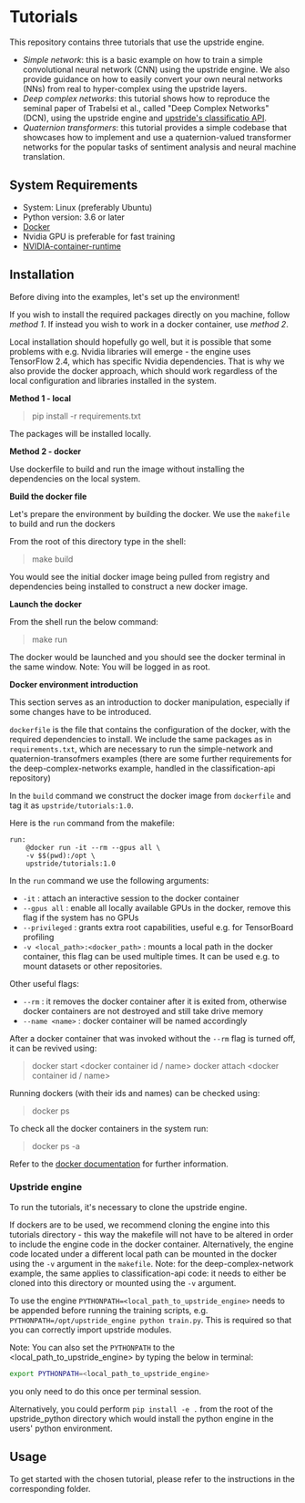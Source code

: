 # Tutorials

This repository contains three tutorials that use the upstride engine.

- *Simple network*: this is a basic example on how to train a simple convolutional neural network (CNN) using the upstride engine. We also provide guidance on how to easily convert your own neural networks (NNs) from real to hyper-complex using the upstride layers.
- *Deep complex networks*: this tutorial shows how to reproduce the seminal paper of Trabelsi et al., called "Deep Complex Networks" (DCN), using the upstride engine and [upstride's classificatio API](https://github.com/UpStride/classification-api).
- *Quaternion transformers*: this tutorial provides a simple codebase that showcases how to implement and use a quaternion-valued transformer networks for the popular tasks of sentiment analysis and neural machine translation.

## System Requirements

- System: Linux (preferably Ubuntu)
- Python version: 3.6 or later
- [Docker](https://docs.docker.com/engine/install/)
- Nvidia GPU is preferable for fast training
- [NVIDIA-container-runtime](https://nvidia.github.io/nvidia-container-runtime/)

## Installation

Before diving into the examples, let's set up the environment!

If you wish to install the required packages directly on you machine, follow *method 1*. If instead you wish to work in a docker container, use *method 2*.

Local installation should hopefully go well, but it is possible that some problems with e.g. Nvidia libraries will emerge - the engine uses TensorFlow 2.4, which has specific Nvidia dependencies. That is why we also provide the docker approach, which should work regardless of the local configuration and libraries installed in the system.

**Method 1 - local**

> pip install -r requirements.txt

The packages will be installed locally.

**Method 2 - docker**

Use dockerfile to build and run the image without installing the dependencies on the local system.

__Build the docker file__

Let's prepare the environment by building the docker. We use the `makefile` to build and run the dockers

From the root of this directory type in the shell:
> make build

You would see the initial docker image being pulled from registry and dependencies being installed to construct a new docker image.

__Launch the docker__

From the shell run the below command:
> make run

The docker would be launched and you should see the docker terminal in the same window. Note: You will be logged in as root.

__Docker environment introduction__

This section serves as an introduction to docker manipulation, especially if some changes have to be introduced.

`dockerfile` is the file that contains the configuration of the docker, with the required dependencies to install. We include the same packages as in `requirements.txt`, which are necessary to run the simple-network and quaternion-transofmers examples (there are some further requirements for the deep-complex-networks example, handled in the classification-api repository)

In the `build` command we construct the docker image from `dockerfile` and tag it as `upstride/tutorials:1.0`.

Here is the `run` command from the makefile:

```make
run:
	@docker run -it --rm --gpus all \
	-v $$(pwd):/opt \
    upstride/tutorials:1.0
```

In the `run` command we use the following arguments:

+ `-it` : attach an interactive session to the docker container
+ `--gpus all` : enable all locally available GPUs in the docker, remove this flag if the system has no GPUs
+ `--privileged` : grants extra root capabilities, useful e.g. for TensorBoard profiling
+ `-v <local_path>:<docker_path>` : mounts a local path in the docker container, this flag can be used multiple times. It can be used e.g. to mount datasets or other repositories.

Other useful flags:

+ `--rm` : it removes the docker container after it is exited from, otherwise docker containers are not destroyed and still take drive memory
+ `--name <name>` : docker container will be named accordingly

After a docker container that was invoked without the `--rm` flag is turned off, it can be revived using:

> docker start <docker container id / name>
> docker attach <docker container id / name>

Running dockers (with their ids and names) can be checked using:

> docker ps

To check all the docker containers in the system run:

> docker ps -a

Refer to the [docker documentation](https://docs.docker.com/engine/reference/commandline/run/#options) for further information.

### Upstride engine

To run the tutorials, it's necessary to clone the upstride engine.

If dockers are to be used, we recommend cloning the engine into this tutorials directory - this way the makefile will not have to be altered in order to include the engine code in the docker container. Alternatively, the engine code located under a different local path can be mounted in the docker using the `-v` argument in the `makefile`. Note: for the deep-complex-network example, the same applies to  classification-api code: it needs to either be cloned into this directory or mounted using the `-v` argument.

To use the engine `PYTHONPATH=<local_path_to_upstride_engine>` needs to be appended before running the training scripts, e.g. `PYTHONPATH=/opt/upstride_engine python train.py`. This is required so that you can correctly import upstride modules.

Note: You can also set the `PYTHONPATH` to the <local_path_to_upstride_engine> by typing the below in terminal:
```bash
export PYTHONPATH=<local_path_to_upstride_engine>
```
you only need to do this once per terminal session.

Alternatively, you could perform `pip install -e .` from the root of the upstride_python directory which would install the python engine in the users' python environment.

## Usage

To get started with the chosen tutorial, please refer to the instructions in the corresponding folder.
